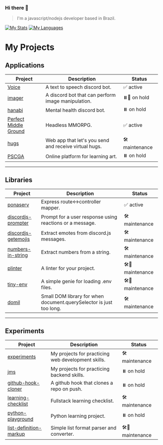 ### Hi there 👋

> I'm a javascript/nodejs developer based in Brazil.

[![My Stats](https://github-readme-stats.vercel.app/api?username=joaquimnet&count_private=true&show_icons=true)](https://github.com/joaquimnet)
[![My Languages](https://github-readme-stats.vercel.app/api/top-langs/?username=joaquimnet&layout=compact)](https://github.com/joaquimnet)

# My Projects

## Applications

| Project                                                    | Description                                           | Status          |
| ---------------------------------------------------------- | ----------------------------------------------------- | --------------- |
| [Voice](https://github.com/joaquimnet/voice)               | A text to speech discord bot.                         | ✅ active        |
| [imager](https://github.com/joaquimnet/imager)             | A discord bot that can perform image manipulation.    | ⏸️🚧 on hold    |
| [hanabi](https://github.com/joaquimnet/hanabi)             | Mental health discord bot.                            | ⏸️ on hold      |
| [Perfect Middle Ground](https://github.com/joaquimnet/pmg) | Headless MMORPG.                                      | ✅ active        |
| [hugs](https://github.com/joaquimnet/hugs)                 | Web app that let's you send and receive virtual hugs. | 🛠️ maintenance |
| [PSCGA](https://github.com/joaquimnet/PSCGA)               | Online platform for learning art.                     | ⏸️ on hold      |

* * *

## Libraries

| Project                                                                  | Description                                                         | Status            |
| ------------------------------------------------------------------------ | ------------------------------------------------------------------- | ----------------- |
| [ponaserv](https://github.com/joaquimnet/ponaserv)                       | Express route&lt;->controller mapper.                               | ✅ active          |
| [discordjs-prompter](https://github.com/joaquimnet/discordjs-prompter)   | Prompt for a user response using reactions or a message.            | 🛠️ maintenance   |
| [discordjs-getemojis](https://github.com/joaquimnet/discordjs-getemojis) | Extract emotes from discord.js messages.                            | 🛠️ maintenance   |
| [numbers-in-string](https://github.com/joaquimnet/numbers-in-string)     | Extract numbers from a string.                                      | 🛠️ maintenance   |
| [plinter](https://github.com/joaquimnet/plinter)                         | A linter for your project.                                          | 🛠️🚧 maintenance |
| [tiny-env](https://github.com/joaquimnet/tiny-env)                       | A simple genie for loading .env files.                              | 🛠️🚧 maintenance |
| [domil](https://github.com/joaquimnet/domil)                             | Small DOM library for when document.querySelector is just too long. | 🛠️ maintenance   |

* * *

## Experiments

| Project                                                                        | Description                                        | Status            |
| ------------------------------------------------------------------------------ | -------------------------------------------------- | ----------------- |
| [experiments](https://github.com/joaquimnet/experiments)                       | My projects for practicing web development skills. | 🛠️ maintenance   |
| [jms](https://github.com/joaquimnet/jms)                                       | My projects for practicing backend skills.         | ⏸️ on hold        |
| [github-hook-cloner](https://github.com/joaquimnet/github-hook-cloner)         | A github hook that clones a repo on push.          | ⏸️ on hold        |
| [learning-checklist](https://github.com/joaquimnet/learning-checklist)         | Fullstack learning checklist.                      | 🛠️ maintenance   |
| [python-playground](https://github.com/joaquimnet/python-playground)           | Python learning project.                           | ⏸️ on hold        |
| [list-definition-markup](https://github.com/joaquimnet/list-definition-markup) | Simple list format parser and converter.           | 🛠️🚧 maintenance |
